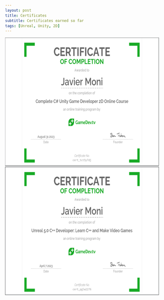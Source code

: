 ```yaml
---
layout: post
title: Certificates
subtitle: Certificates earned so far
tags: [Unreal, Unity, 2D]
---
```


<img src="/assets/img/unitycoursecert.png" width="640" height="420"/><img src="/assets/img/unrealcoursecert.png" width="640" height="420"/>
